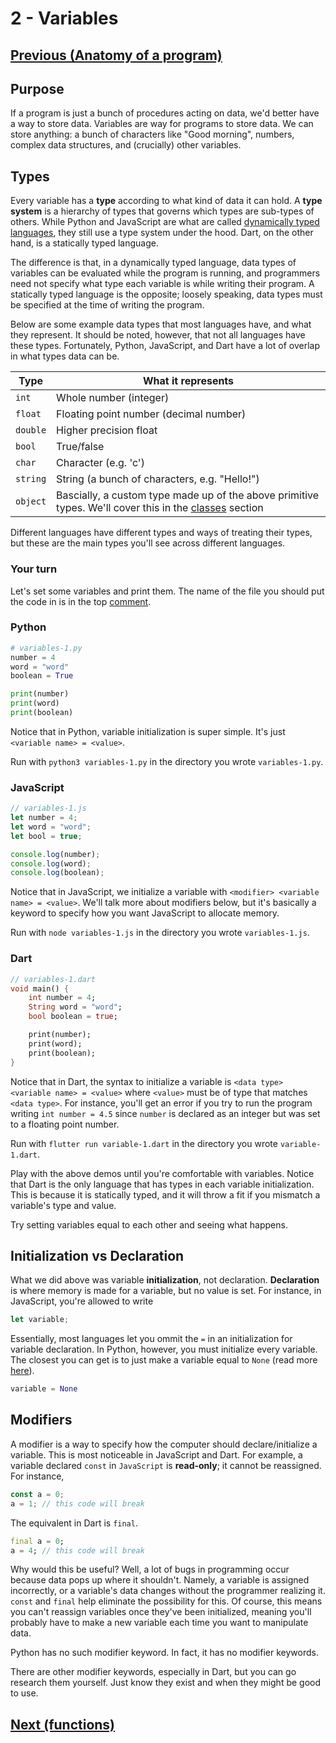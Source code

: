 
# 2 - Variables

## [Previous (Anatomy of a program)](./anatomy-of-a-program.md)

## Purpose

If a program is just a bunch of procedures acting on data, we'd better have a way to store data. Variables are way for programs to store data. We can store anything: a bunch of characters like "Good morning", numbers, complex data structures, and (crucially) other variables.

## Types

Every variable has a **type** according to what kind of data it can hold. A **type system** is a hierarchy of types that governs which types are sub-types of others. While Python and JavaScript are what are called [dynamically typed languages](https://en.wikipedia.org/wiki/Dynamic_programming_language), they still use a type system under the hood. Dart, on the other hand, is a statically typed language.

The difference is that, in a dynamically typed language, data types of variables can be evaluated while the program is running, and programmers need not specify what type each variable is while writing their program. A statically typed language is the opposite; loosely speaking, data types must be specified at the time of writing the program.

Below are some example data types that most languages have, and what they represent. It should be noted, however, that not all languages have these types. Fortunately, Python, JavaScript, and Dart have a lot of overlap in what types data can be.

| Type | What it represents |
| ----------- | ----------- |
| `int`      | Whole number (integer) |
| `float` | Floating point number (decimal number) |
| `double` | Higher precision float |
| `bool`   | True/false |
| `char` | Character (e.g. 'c') |
| `string` | String (a bunch of characters, e.g. "Hello!") |
| `object` | Bascially, a custom type made up of the above primitive types. We'll cover this in the [classes](./classes.md) section|

Different languages have different types and ways of treating their types, but these are the main types you'll see across different languages.

### Your turn

Let's set some variables and print them. The name of the file you should put the code in is in the top [comment](https://en.wikipedia.org/wiki/Comment_(computer_programming)).

### Python

```python
# variables-1.py
number = 4
word = "word"
boolean = True

print(number)
print(word)
print(boolean)
```

Notice that in Python, variable initialization is super simple. It's just `<variable name> = <value>`.

Run with `python3 variables-1.py` in the directory you wrote `variables-1.py`.

### JavaScript

```javascript
// variables-1.js
let number = 4;
let word = "word";
let bool = true;

console.log(number);
console.log(word);
console.log(boolean);
```

Notice that in JavaScript, we initialize a variable with `<modifier> <variable name> = <value>`. We'll talk more about modifiers below, but it's basically a keyword to specify how you want JavaScript to allocate memory.

Run with `node variables-1.js` in the directory you wrote `variables-1.js`.

### Dart

```dart
// variables-1.dart
void main() {
    int number = 4;
    String word = "word";
    bool boolean = true;

    print(number);
    print(word);
    print(boolean);
}
```

Notice that in Dart, the syntax to initialize a variable is `<data type> <variable name> = <value>` where `<value>` must be of type that matches `<data type>`. For instance, you'll get an error if you try to run the program writing `int number = 4.5` since `number` is declared as an integer but was set to a floating point number.

Run with `flutter run variable-1.dart` in the directory you wrote `variable-1.dart`.

Play with the above demos until you're comfortable with variables. Notice that Dart is the only language that has types in each variable initialization. This is because it is statically typed, and it will throw a fit if you mismatch a variable's type and value.

Try setting variables equal to each other and seeing what happens.

## Initialization vs Declaration

What we did above was variable **initialization**, not declaration. **Declaration** is where memory is made for a variable, but no value is set. For instance, in JavaScript, you're allowed to write

```JavaScript
let variable;
```

Essentially, most languages let you ommit the `=` in an initialization for variable declaration. In Python, however, you must initialize every variable. The closest you can get is to just make a variable equal to `None` (read more [here](https://realpython.com/null-in-python/)).

```Python
variable = None
```

## Modifiers

A modifier is a way to specify how the computer should declare/initialize a variable. This is most noticeable in JavaScript and Dart. For example, a variable declared `const` in `JavaScript` is **read-only**; it cannot be reassigned. For instance,

```JavaScript
const a = 0;
a = 1; // this code will break
```

The equivalent in Dart is `final`.

```dart
final a = 0;
a = 4; // this code will break
```

Why would this be useful? Well, a lot of bugs in programming occur because data pops up where it shouldn't. Namely, a variable is assigned incorrectly, or a variable's data changes without the programmer realizing it. `const` and `final` help eliminate the possibility for this. Of course, this means you can't reassign variables once they've been initialized, meaning you'll probably have to make a new variable each time you want to manipulate data.

Python has no such modifier keyword. In fact, it has no modifier keywords.

There are other modifier keywords, especially in Dart, but you can go research them yourself. Just know they exist and when they might be good to use.

## [Next (functions)](./functions.md)
